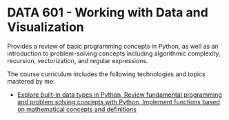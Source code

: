 # DATA 601 - Working with Data and Visualization 
Provides a review of basic programming concepts in Python, as well as an introduction to problem-solving concepts including algorithmic complexity, recursion, vectorization, and regular expressions.

The course curriculum includes the following technologies and topics mastered by me:
- [Explore built-in data types in Python, Review fundamental programming and problem solving concepts with Python, Implement functions based on mathematical concepts and definitions]()
